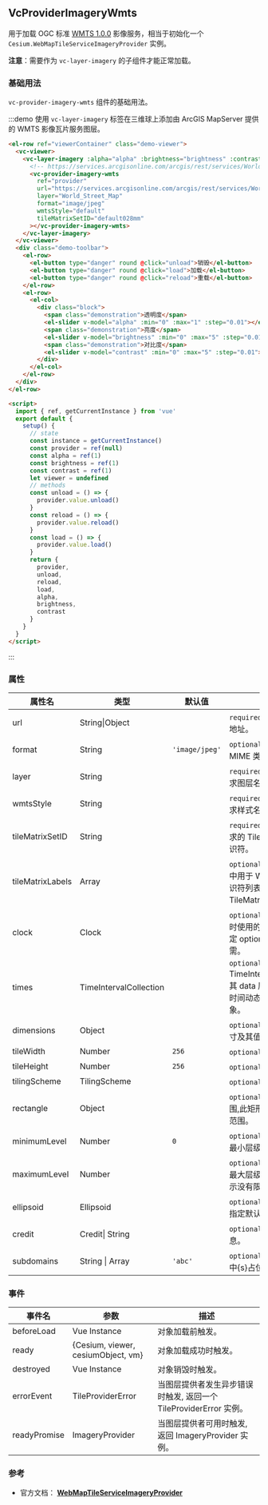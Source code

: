 ## VcProviderImageryWmts

用于加载 OGC 标准 [WMTS 1.0.0](http://www.opengeospatial.org/standards/wmts) 影像服务，相当于初始化一个 `Cesium.WebMapTileServiceImageryProvider` 实例。

**注意**：需要作为 `vc-layer-imagery` 的子组件才能正常加载。

### 基础用法

`vc-provider-imagery-wmts` 组件的基础用法。

:::demo 使用 `vc-layer-imagery` 标签在三维球上添加由 ArcGIS MapServer 提供的 WMTS 影像瓦片服务图层。

```html
<el-row ref="viewerContainer" class="demo-viewer">
  <vc-viewer>
    <vc-layer-imagery :alpha="alpha" :brightness="brightness" :contrast="contrast">
      <!-- https://services.arcgisonline.com/arcgis/rest/services/World_Street_Map/MapServer/WMTS/1.0.0/WMTSCapabilities.xml -->
      <vc-provider-imagery-wmts
        ref="provider"
        url="https://services.arcgisonline.com/arcgis/rest/services/World_Street_Map/MapServer/WMTS/tile/1.0.0/World_Street_Map/{Style}/{TileMatrixSet}/{TileMatrix}/{TileRow}/{TileCol}.jpg"
        layer="World_Street_Map"
        format="image/jpeg"
        wmtsStyle="default"
        tileMatrixSetID="default028mm"
      ></vc-provider-imagery-wmts>
    </vc-layer-imagery>
  </vc-viewer>
  <div class="demo-toolbar">
    <el-row>
      <el-button type="danger" round @click="unload">销毁</el-button>
      <el-button type="danger" round @click="load">加载</el-button>
      <el-button type="danger" round @click="reload">重载</el-button>
    </el-row>
    <el-row>
      <el-col>
        <div class="block">
          <span class="demonstration">透明度</span>
          <el-slider v-model="alpha" :min="0" :max="1" :step="0.01"></el-slider>
          <span class="demonstration">亮度</span>
          <el-slider v-model="brightness" :min="0" :max="5" :step="0.01"></el-slider>
          <span class="demonstration">对比度</span>
          <el-slider v-model="contrast" :min="0" :max="5" :step="0.01"></el-slider>
        </div>
      </el-col>
    </el-row>
  </div>
</el-row>

<script>
  import { ref, getCurrentInstance } from 'vue'
  export default {
    setup() {
      // state
      const instance = getCurrentInstance()
      const provider = ref(null)
      const alpha = ref(1)
      const brightness = ref(1)
      const contrast = ref(1)
      let viewer = undefined
      // methods
      const unload = () => {
        provider.value.unload()
      }
      const reload = () => {
        provider.value.reload()
      }
      const load = () => {
        provider.value.load()
      }
      return {
        provider,
        unload,
        reload,
        load,
        alpha,
        brightness,
        contrast
      }
    }
  }
</script>
```

:::

### 属性

| 属性名           | 类型                   | 默认值         | 描述                                                                                |
| ---------------- | ---------------------- | -------------- | ----------------------------------------------------------------------------------- |
| url              | String\|Object         |                | `required` 指定 wmts 服务地址。                                                     |
| format           | String                 | `'image/jpeg'` | `optional` 指定服务的 MIME 类型。                                                   |
| layer            | String                 |                | `required` 指定 WMTS 请求图层名称。                                                 |
| wmtsStyle        | String                 |                | `required` 指定 WMTS 请求样式名称。                                                 |
| tileMatrixSetID  | String                 |                | `required` 指定 WMTS 请求的 TileMatrixSet 的标识符。                                |
| tileMatrixLabels | Array                  |                | `optional` 指定 TileMatrix 中用于 WMTS 请求的标识符列表，每个 TileMatrix 级别一个。 |
| clock            | Clock                  |                | `optional` 确定时间维度值时使用的 Clock 实例。 指定 options.times 时必需。          |
| times            | TimeIntervalCollection |                | `optional` TimeIntervalCollection，其 data 属性是一个包含时间动态维度及其值的对象。 |
| dimensions       | Object                 |                | `optional` 指定包含静态尺寸及其值的对象。                                           |
| tileWidth        | Number                 | `256`          | `optional` 像元宽度。                                                               |
| tileHeight       | Number                 | `256`          | `optional` 像元高度。                                                               |
| tilingScheme     | TilingScheme           |                | `optional` 指定切片方案。                                                           |
| rectangle        | Object                 |                | `optional` 图层的矩形范围,此矩形限制了影像可见范围。                                |
| minimumLevel     | Number                 | `0`            | `optional` 图层可以显示的最小层级。                                                 |
| maximumLevel     | Number                 |                | `optional` 图层可以显示的最大层级，undefined 表示没有限制。                         |
| ellipsoid        | Ellipsoid              |                | `optional` 参考椭球体，没指定默认 WGS84 椭球。                                      |
| credit           | Credit\| String        |                | `optional` 数据源描述信息。                                                         |
| subdomains       | String \| Array        | `'abc'`        | `optional` 指定 URL 模板中{s}占位符的子域。                                         |

### 事件

| 事件名       | 参数                               | 描述                                                              |
| ------------ | ---------------------------------- | ----------------------------------------------------------------- |
| beforeLoad   | Vue Instance                       | 对象加载前触发。                                                  |
| ready        | {Cesium, viewer, cesiumObject, vm} | 对象加载成功时触发。                                              |
| destroyed    | Vue Instance                       | 对象销毁时触发。                                                  |
| errorEvent   | TileProviderError                  | 当图层提供者发生异步错误时触发, 返回一个 TileProviderError 实例。 |
| readyPromise | ImageryProvider                    | 当图层提供者可用时触发, 返回 ImageryProvider 实例。               |

### 参考

- 官方文档： **[WebMapTileServiceImageryProvider](https://cesium.com/docs/cesiumjs-ref-doc/WebMapTileServiceImageryProvider.html)**
